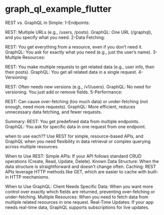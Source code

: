 # graph_ql_example_flutter

REST vs. GraphQL in Simple:
1-Endpoints:

REST: Multiple URLs (e.g., /users, /posts).
GraphQL: One URL (/graphql), and you specify what you need.
2-Data Fetching:

REST: You get everything from a resource, even if you don’t need it.
GraphQL: You ask for exactly what you need (e.g., just the user’s name).
3-Multiple Resources:

REST: You make multiple requests to get related data (e.g., user info, then their posts).
GraphQL: You get all related data in a single request.
4-Versioning:

REST: Often needs new versions (e.g., /v1/users).
GraphQL: No need for versioning. You just add or remove fields.
5-Performance:

REST: Can cause over-fetching (too much data) or under-fetching (not enough, need more requests).
GraphQL: More efficient, reduces unnecessary data fetching, and fewer requests.


Summary:
REST: You get predefined data from multiple endpoints.
GraphQL: You ask for specific data in one request from one endpoint.

when to use each??
Use REST for simple, resource-based APIs, and GraphQL when you need flexibility in data retrieval or complex querying across multiple resources.

When to Use REST:
Simple APIs: If your API follows standard CRUD operations (Create, Read, Update, Delete).
Known Data Structure: When the data structure is straightforward and doesn't change often.
Caching: REST APIs leverage HTTP methods like GET, which are easier to cache with built-in HTTP mechanisms.


When to Use GraphQL:
Client Needs Specific Data: When you want more control over exactly which fields are returned, preventing over-fetching or under-fetching.
Multiple Resources: When you need to fetch data from multiple related resources in one request.
Real-Time Updates: If your app needs real-time data, GraphQL supports subscriptions for live updates.
